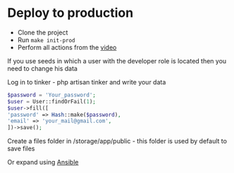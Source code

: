 # Deploy to production

* Clone the project
* Run ```make init-prod```
* Perform all actions from the [video](https://www.youtube.com/watch?v=d8NiAbqb6aI)

If you use seeds in which a user with the developer role is located
then you need to change his data

Log in to tinker - php artisan tinker and write your data

```php
$password = 'Your_password';
$user = User::findOrFail(1);
$user->fill([
'password' => Hash::make($password),
'email' => 'your_mail@gmail.com',
])->save();
```
Create a files folder in /storage/app/public - this folder is used by default to save files

Or expand using [Ansible](ansible.md)
